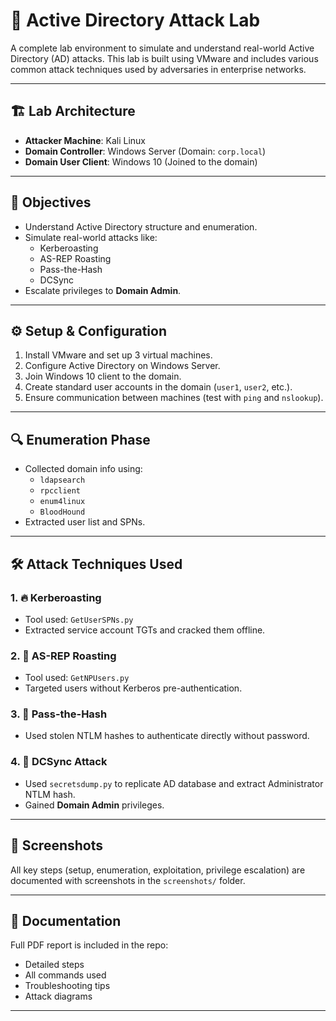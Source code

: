# 🧠 Active Directory Attack Lab

A complete lab environment to simulate and understand real-world Active Directory (AD) attacks. This lab is built using VMware and includes various common attack techniques used by adversaries in enterprise networks.

---

## 🏗️ Lab Architecture

- **Attacker Machine**: Kali Linux
- **Domain Controller**: Windows Server (Domain: `corp.local`)
- **Domain User Client**: Windows 10 (Joined to the domain)

---

## 🎯 Objectives

- Understand Active Directory structure and enumeration.
- Simulate real-world attacks like:
  - Kerberoasting
  - AS-REP Roasting
  - Pass-the-Hash
  - DCSync
- Escalate privileges to **Domain Admin**.

---

## ⚙️ Setup & Configuration

1. Install VMware and set up 3 virtual machines.
2. Configure Active Directory on Windows Server.
3. Join Windows 10 client to the domain.
4. Create standard user accounts in the domain (`user1`, `user2`, etc.).
5. Ensure communication between machines (test with `ping` and `nslookup`).

---

## 🔍 Enumeration Phase

- Collected domain info using:
  - `ldapsearch`
  - `rpcclient`
  - `enum4linux`
  - `BloodHound`
- Extracted user list and SPNs.

---

## 🛠️ Attack Techniques Used

### 1. 🔥 Kerberoasting
- Tool used: `GetUserSPNs.py`
- Extracted service account TGTs and cracked them offline.

### 2. 🧊 AS-REP Roasting
- Tool used: `GetNPUsers.py`
- Targeted users without Kerberos pre-authentication.

### 3. 🧪 Pass-the-Hash
- Used stolen NTLM hashes to authenticate directly without password.

### 4. 🧬 DCSync Attack
- Used `secretsdump.py` to replicate AD database and extract Administrator NTLM hash.
- Gained **Domain Admin** privileges.

---

## 📸 Screenshots

All key steps (setup, enumeration, exploitation, privilege escalation) are documented with screenshots in the `screenshots/` folder.

---

## 🧾 Documentation

Full PDF report is included in the repo:
- Detailed steps
- All commands used
- Troubleshooting tips
- Attack diagrams

---
